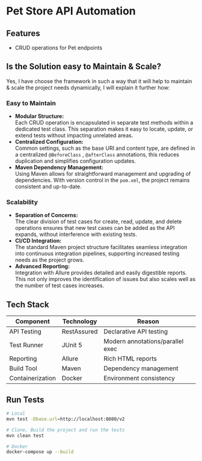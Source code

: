# Pet Store API Automation

## Features
- CRUD operations for Pet endpoints


## Is the Solution easy to Maintain & Scale?
Yes, I have choose the framework in such a way that it will help to maintain & scale the project needs dynamically, I will explain it further how:

### Easy to Maintain
- **Modular Structure:**  
  Each CRUD operation is encapsulated in separate test methods within a dedicated test class. This separation makes it easy to locate, update, or extend tests without impacting unrelated areas.
- **Centralized Configuration:**  
  Common settings, such as the base URI and content type, are defined in a centralized `@BeforeClass` , `@afterClass` annotations, this reduces duplication and simplifies configuration updates.
- **Maven Dependency Management:**  
  Using Maven allows for straightforward management and upgrading of dependencies. With version control in the `pom.xml`, the project remains consistent and up-to-date.

### Scalability
- **Separation of Concerns:**  
  The clear division of test cases for create, read, update, and delete operations ensures that new test cases can be added as the API expands, without interference with existing tests.
- **CI/CD Integration:**  
  The standard Maven project structure facilitates seamless integration into continuous integration pipelines, supporting increased testing needs as the project grows.
- **Advanced Reporting:**  
  Integration with Allure provides detailed and easily digestible reports. This not only improves the identification of issues but also scales well as the number of test cases increases.


## Tech Stack
| Component       | Technology       | Reason                           |
|-----------------|------------------|----------------------------------|
| API Testing     | RestAssured      | Declarative API testing          |
| Test Runner     | JUnit 5          | Modern annotations/parallel exec |
| Reporting       | Allure           | Rich HTML reports                |
| Build Tool      | Maven            | Dependency management            |
| Containerization| Docker           | Environment consistency          |

## Run Tests
```bash
# Local
mvn test -Dbase.url=http://localhost:8080/v2

# Clone, Build the project and run the tests
mvn clean test

# Docker
docker-compose up --build